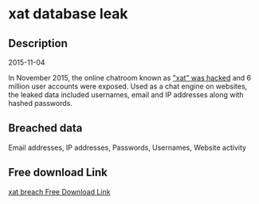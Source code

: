 # xat database leak

## Description

2015-11-04

In November 2015, the online chatroom known as <a href="http://xat.com/databreach.html" target="_blank" rel="noopener">&quot;xat&quot; was hacked</a> and 6 million user accounts were exposed. Used as a chat engine on websites, the leaked data included usernames, email and IP addresses along with hashed passwords.

## Breached data

Email addresses, IP addresses, Passwords, Usernames, Website activity

## Free download Link

[xat breach Free Download Link](https://tinyurl.com/2b2k277t)